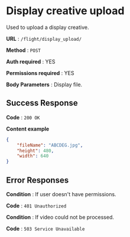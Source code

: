 # Display creative upload

Used to upload a display creative.

**URL** : `/flight/display_upload/`

**Method** : `POST`

**Auth required** : YES

**Permissions required** : YES

**Body Parameters** : Display file.

## Success Response

**Code** : `200 OK`

**Content example**

```json
{
    "fileName": "ABCDEG.jpg",
    "height": 480,
    "width": 640
}
```

## Error Responses

**Condition** : If user doesn't have permissions.

**Code** : `401 Unauthorized`

**Condition** : If video could not be processed.

**Code** : `503 Service Unavailable`